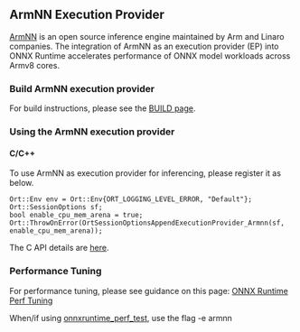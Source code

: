 ## ArmNN Execution Provider

[ArmNN](https://github.com/ARM-software/armnn) is an open source inference engine maintained by Arm and Linaro companies. The integration of ArmNN as an execution provider (EP) into ONNX Runtime accelerates performance of ONNX model workloads across Armv8 cores.

### Build ArmNN execution provider
For build instructions, please see the [BUILD page](../../BUILD.md#ArmNN).

### Using the ArmNN execution provider
#### C/C++
To use ArmNN as execution provider for inferencing, please register it as below.
```
Ort::Env env = Ort::Env{ORT_LOGGING_LEVEL_ERROR, "Default"};
Ort::SessionOptions sf;
bool enable_cpu_mem_arena = true;
Ort::ThrowOnError(OrtSessionOptionsAppendExecutionProvider_Armnn(sf, enable_cpu_mem_arena));
```
The C API details are [here](../C_API.md#c-api).

### Performance Tuning
For performance tuning, please see guidance on this page: [ONNX Runtime Perf Tuning](../ONNX_Runtime_Perf_Tuning.md)

When/if using [onnxruntime_perf_test](../../onnxruntime/test/perftest), use the flag -e armnn
